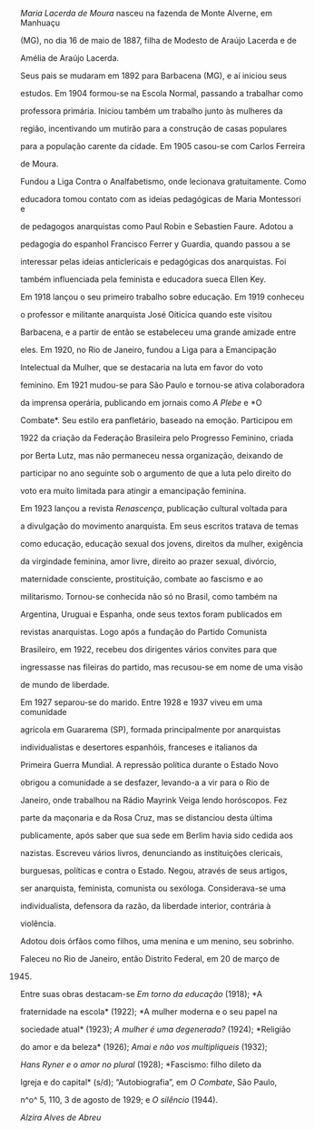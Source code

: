 

*Maria Lacerda de Moura* nasceu na fazenda de Monte Alverne, em Manhuaçu

(MG), no dia 16 de maio de 1887, filha de Modesto de Araújo Lacerda e de

Amélia de Araújo Lacerda.



Seus pais se mudaram em 1892 para Barbacena (MG), e aí iniciou seus

estudos. Em 1904 formou-se na Escola Normal, passando a trabalhar como

professora primária. Iniciou também um trabalho junto às mulheres da

região, incentivando um mutirão para a construção de casas populares

para a população carente da cidade. Em 1905 casou-se com Carlos Ferreira

de Moura.



Fundou a Liga Contra o Analfabetismo, onde lecionava gratuitamente. Como

educadora tomou contato com as ideias pedagógicas de Maria Montessori e

de pedagogos anarquistas como Paul Robin e Sebastien Faure. Adotou a

pedagogia do espanhol Francisco Ferrer y Guardia, quando passou a se

interessar pelas ideias anticlericais e pedagógicas dos anarquistas. Foi

também influenciada pela feminista e educadora sueca Ellen Key.



Em 1918 lançou o seu primeiro trabalho sobre educação. Em 1919 conheceu

o professor e militante anarquista José Oiticica quando este visitou

Barbacena, e a partir de então se estabeleceu uma grande amizade entre

eles. Em 1920, no Rio de Janeiro, fundou a Liga para a Emancipação

Intelectual da Mulher, que se destacaria na luta em favor do voto

feminino. Em 1921 mudou-se para São Paulo e tornou-se ativa colaboradora

da imprensa operária, publicando em jornais como *A Plebe* e *O

Combate*. Seu estilo era panfletário, baseado na emoção. Participou em

1922 da criação da Federação Brasileira pelo Progresso Feminino, criada

por Berta Lutz, mas não permaneceu nessa organização, deixando de

participar no ano seguinte sob o argumento de que a luta pelo direito do

voto era muito limitada para atingir a emancipação feminina.



Em 1923 lançou a revista *Renascença*, publicação cultural voltada para

a divulgação do movimento anarquista. Em seus escritos tratava de temas

como educação, educação sexual dos jovens, direitos da mulher, exigência

da virgindade feminina, amor livre, direito ao prazer sexual, divórcio,

maternidade consciente, prostituição, combate ao fascismo e ao

militarismo. Tornou-se conhecida não só no Brasil, como também na

Argentina, Uruguai e Espanha, onde seus textos foram publicados em

revistas anarquistas. Logo após a fundação do Partido Comunista

Brasileiro, em 1922, recebeu dos dirigentes vários convites para que

ingressasse nas fileiras do partido, mas recusou-se em nome de uma visão

de mundo de liberdade.



Em 1927 separou-se do marido. Entre 1928 e 1937 viveu em uma comunidade

agrícola em Guararema (SP), formada principalmente por anarquistas

individualistas e desertores espanhóis, franceses e italianos da

Primeira Guerra Mundial. A repressão política durante o Estado Novo

obrigou a comunidade a se desfazer, levando-a a vir para o Rio de

Janeiro, onde trabalhou na Rádio Mayrink Veiga lendo horóscopos. Fez

parte da maçonaria e da Rosa Cruz, mas se distanciou desta última

publicamente, após saber que sua sede em Berlim havia sido cedida aos

nazistas. Escreveu vários livros, denunciando as instituições clericais,

burguesas, políticas e contra o Estado. Negou, através de seus artigos,

ser anarquista, feminista, comunista ou sexóloga. Considerava-se uma

individualista, defensora da razão, da liberdade interior, contrária à

violência.



Adotou dois órfãos como filhos, uma menina e um menino, seu sobrinho.



Faleceu no Rio de Janeiro, então Distrito Federal, em 20 de março de

1945.



Entre suas obras destacam-se *Em torno da educação* (1918); *A

fraternidade na escola* (1922); *A mulher moderna e o seu papel na

sociedade atual* (1923); *A mulher é uma degenerada?* (1924); *Religião

do amor e da beleza* (1926); *Amai e não vos multipliqueis* (1932);

*Hans Ryner e o amor no plural* (1928); *Fascismo: filho dileto da

Igreja e do capital* (s/d); “Autobiografia”, em *O Combate*, São Paulo,

n^o^ 5, 110, 3 de agosto de 1929; e *O silêncio* (1944).



*Alzira Alves de Abreu*




